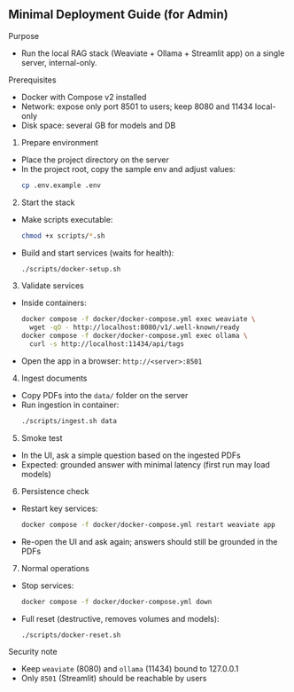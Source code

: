 ## Minimal Deployment Guide (for Admin)

Purpose
- Run the local RAG stack (Weaviate + Ollama + Streamlit app) on a single server, internal-only.

Prerequisites
- Docker with Compose v2 installed
- Network: expose only port 8501 to users; keep 8080 and 11434 local-only
- Disk space: several GB for models and DB

1) Prepare environment
- Place the project directory on the server
- In the project root, copy the sample env and adjust values:
  ```bash
  cp .env.example .env
  ```

2) Start the stack
- Make scripts executable:
  ```bash
  chmod +x scripts/*.sh
  ```
- Build and start services (waits for health):
  ```bash
  ./scripts/docker-setup.sh
  ```

3) Validate services
- Inside containers:
  ```bash
  docker compose -f docker/docker-compose.yml exec weaviate \
    wget -qO - http://localhost:8080/v1/.well-known/ready
  docker compose -f docker/docker-compose.yml exec ollama \
    curl -s http://localhost:11434/api/tags
  ```
- Open the app in a browser: `http://<server>:8501`

4) Ingest documents
- Copy PDFs into the `data/` folder on the server
- Run ingestion in container:
  ```bash
  ./scripts/ingest.sh data
  ```

5) Smoke test
- In the UI, ask a simple question based on the ingested PDFs
- Expected: grounded answer with minimal latency (first run may load models)

6) Persistence check
- Restart key services:
  ```bash
  docker compose -f docker/docker-compose.yml restart weaviate app
  ```
- Re-open the UI and ask again; answers should still be grounded in the PDFs

7) Normal operations
- Stop services:
  ```bash
  docker compose -f docker/docker-compose.yml down
  ```
- Full reset (destructive, removes volumes and models):
  ```bash
  ./scripts/docker-reset.sh
  ```

Security note
- Keep `weaviate` (8080) and `ollama` (11434) bound to 127.0.0.1
- Only `8501` (Streamlit) should be reachable by users



